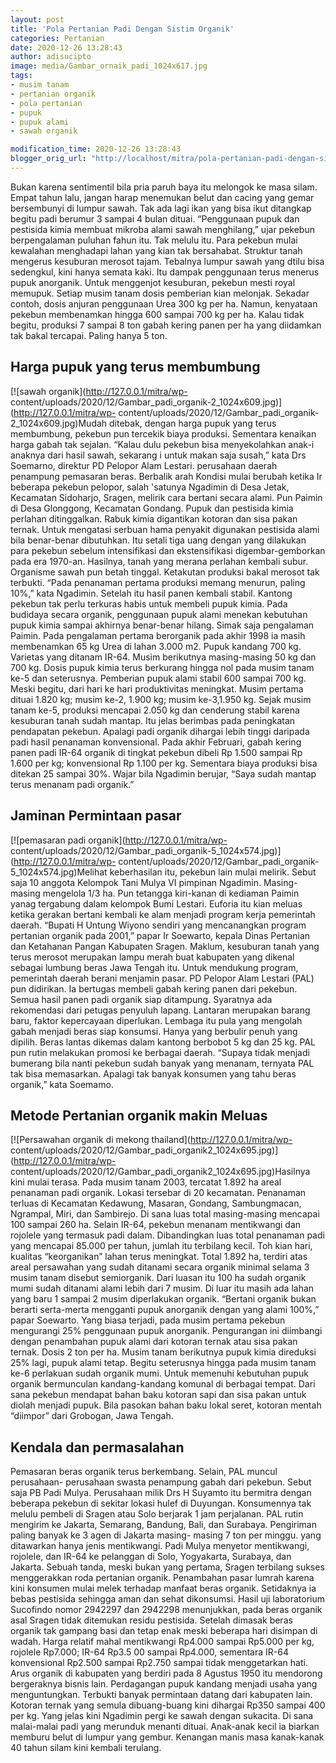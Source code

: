 ```yaml
---
layout: post
title: 'Pola Pertanian Padi Dengan Sistim Organik'
categories: Pertanian
date: 2020-12-26 13:28:43
author: adisucipto
image: media/Gambar_ornaik_padi_1024x617.jpg
tags:
- musim tanam
- pertanian organik
- pola pertanian
- pupuk
- pupuk alami
- sawah organik

modification_time: 2020-12-26 13:28:43
blogger_orig_url: "http://localhost/mitra/pola-pertanian-padi-dengan-sistim.html"
---
```


Bukan karena sentimentil bila pria paruh baya itu melongok ke masa silam.
Empat tahun lalu, jangan harap menemukan belut dan cacing yang gemar
bersembunyi di lumpur sawah. Tak ada lagi ikan yang bisa ikut ditangkap begitu
padi berumur 3 sampai 4 bulan dituai. “Penggunaan pupuk dan pestisida kimia
membuat mikroba alami sawah menghilang,” ujar pekebun berpengalaman puluhan
fahun itu. Tak melulu itu. Para pekebun mulai kewalahan menghadapi lahan yang
kian tak bersahabat. Struktur tanah mengerus kesuburan merosot tajam. Tebalnya
lumpur sawah yang dtilu bisa sedengkul, kini hanya semata kaki. Itu dampak
penggunaan terus menerus pupuk anorganik. Untuk menggenjot kesuburan, pekebun
mesti royal memupuk. Setiap musim tanam dosis pemberian kian melonjak. Sekadar
contoh, dosis anjuran penggunaan Urea 300 kg per ha. Namun, kenyataan pekebun
membenamkan hingga 600 sampai 700 kg per ha. Kalau tidak begitu, produksi 7
sampai 8 ton gabah kering panen per ha yang diidamkan tak bakal tercapai.
Paling hanya 5 ton.

## Harga pupuk yang terus membumbung

[![sawah organik](http://127.0.0.1/mitra/wp-
content/uploads/2020/12/Gambar_padi_organik-2_1024x609.jpg)](http://127.0.0.1/mitra/wp-
content/uploads/2020/12/Gambar_padi_organik-2_1024x609.jpg)Mudah ditebak,
dengan harga pupuk yang terus membumbung, pekebun pun tercekik biaya produksi.
Sementara kenaikan harga gabah tak sejalan. “Kalau dulu pekebun bisa
menyekolahkan anak-i anaknya dari hasil sawah, sekarang i untuk makan saja
susah,” kata Drs Soemarno, direktur PD Pelopor Alam Lestari. perusahaan daerah
penampung pemasaran beras. Berbalik arah Kondisi mulai berubah ketika Ir
beberapa pekebun pelopor, salah 'satunya Ngadimin di Desa Jetak, Kecamatan
Sidoharjo, Sragen, melirik cara bertani secara alami. Pun Paimin di Desa
Glonggong, Kecamatan Gondang. Pupuk dan pestisida kimia perlahan ditinggalkan.
Rabuk kimia digantikan kotoran dan sisa pakan ternak. Untuk mengatasi serbuan
hama penyakit digunakan pestisida alami bila benar-benar dibutuhkan. Itu
setali tiga uang dengan yang dilakukan para pekebun sebelum intensifikasi dan
ekstensifikasi digembar-gemborkan pada era 1970-an. Hasilnya, tanah yang
merana perlahan kembali subur. Organisme sawah pun betah tinggal. Ketakutan
produksi bakal merosot tak terbukti. “Pada penanaman pertama produksi memang
menurun, paling 10%,” kata Ngadimin. Setelah itu hasil panen kembali stabil.
Kantong pekebun tak perlu terkuras habis untuk membeli pupuk kimia. Pada
budidaya secara organik, penggunaan pupuk alami menekan kebutuhan pupuk kimia
sampai akhirnya benar-benar hilang. Simak saja pengalaman Paimin. Pada
pengalaman pertama berorganik pada akhir 1998 ia masih membenamkan 65 kg Urea
di lahan 3.000 m2. Pupuk kandang 700 kg. Varietas yang ditanam IR-64. Musim
berikutnya masing-masing 50 kg dan 700 kg. Dosis pupuk kimia terus berkurang
hingga nol pada musim tanam ke-5 dan seterusnya. Pemberian pupuk alami stabil
600 sampai 700 kg. Meski begitu, dari hari ke hari produktivitas meningkat.
Musim pertama dituai 1.820 kg; musim ke-2, 1.900 kg; musim ke-3,1.950 kg.
Sejak musim tanam ke-5, produksi mencapai 2.050 kg dan cenderung stabil karena
kesuburan tanah sudah mantap. Itu jelas berimbas pada peningkatan pendapatan
pekebun. Apalagi padi organik dihargai lebih tinggi daripada padi hasil
penanaman konvensional. Pada akhir Februari, gabah kering panen padi IR-64
organik di tingkat pekebun dibeli Rp 1.500 sampai Rp 1.600 per kg;
konvensional Rp 1.100 per kg. Sementara biaya produksi bisa ditekan 25 sampai
30%. Wajar bila Ngadimin berujar, “Saya sudah mantap terus menanam padi
organik.”

## Jaminan Permintaan pasar

[![pemasaran padi organik](http://127.0.0.1/mitra/wp-
content/uploads/2020/12/Gambar_padi_organik-5_1024x574.jpg)](http://127.0.0.1/mitra/wp-
content/uploads/2020/12/Gambar_padi_organik-5_1024x574.jpg)Melihat
keberhasilan itu, pekebun lain mulai melirik. Sebut saja 10 anggota Kelompok
Tani Mulya VI pimpinan Ngadimin. Masing-masing mengelola 1/3 ha. Pun tetangga
kiri-kanan di kediaman Paimin yanag tergabung dalam kelompok Bumi Lestari.
Euforia itu kian meluas ketika gerakan bertani kembali ke alam menjadi program
kerja pemerintah daerah. “Bupati H Untung Wiyono sendiri yang mencanangkan
program pertanian organik pada 2001,” papar Ir Soewarto, kepala Dinas
Pertanian dan Ketahanan Pangan Kabupaten Sragen. Maklum, kesuburan tanah yang
terus merosot merupakan lampu merah buat kabupaten yang dikenal sebagai
lumbung beras Jawa Tengah itu. Untuk mendukung program, pemerintah daerah
berani menjamin pasar. PD Pelopor Alam Lestari (PAL) pun didirikan. Ia
bertugas membeli gabah kering panen dari pekebun. Semua hasil panen padi
organik siap ditampung. Syaratnya ada rekomendasi dari petugas penyuluh
lapang. Lantaran merupakan barang baru, faktor kepercayaan diperlukan. Lembaga
itu pula yang mengolah gabah menjadi beras siap konsumsi. Hanya yang berbulir
penuh yang dipilih. Beras lantas dikemas dalam kantong berbobot 5 kg dan 25
kg. PAL pun rutin melakukan promosi ke berbagai daerah. “Supaya tidak menjadi
bumerang bila nanti pekebun sudah banyak yang menanam, ternyata PAL tak bisa
memasarkan. Apalagi tak banyak konsumen yang tahu beras organik,” kata
Soemamo.

## Metode Pertanian organik makin Meluas

[![Persawahan organik di mekong thailand](http://127.0.0.1/mitra/wp-
content/uploads/2020/12/Gambar_padi_organik2_1024x695.jpg)](http://127.0.0.1/mitra/wp-
content/uploads/2020/12/Gambar_padi_organik2_1024x695.jpg)Hasilnya kini mulai
terasa. Pada musim tanam 2003, tercatat 1.892 ha areal penanaman padi organik.
Lokasi tersebar di 20 kecamatan. Penanaman terluas di Kecamatan Kedawung,
Masaran, Gondang, Sambungmacan, Ngrampal, Miri, dan Sambirejo. Di sana luas
total masing-masing mencapai 100 sampai 260 ha. Selain IR-64, pekebun menanam
mentikwangi dan rojolele yang termasuk padi dalam. Dibandingkan luas total
penanaman padi yang mencapai 85.000 per tahun, jumlah itu terbilang kecil. Toh
kian hari, kualitas “keorganikan” lahan terus meningkat. Total 1.892 ha,
terdiri atas areal persawahan yang sudah ditanami secara organik minimal
selama 3 musim tanam disebut semiorganik. Dari luasan itu 100 ha sudah organik
mumi sudah ditanami alami lebih dari 7 musim. Di luar itu masih ada lahan yang
baru 1 sampai 2 musim diperlakukan organik. “Bertani organik bukan berarti
serta-merta mengganti pupuk anorganik dengan yang alami 100%,” papar Soewarto.
Yang biasa terjadi, pada musim pertama pekebun mengurangi 25% penggunaan pupuk
anorganik. Pengurangan ini diimbangi dengan penambahan pupuk alami dari
kotoran ternak atau sisa pakan ternak. Dosis 2 ton per ha. Musim tanam
berikutnya pupuk kimia direduksi 25% lagi, pupuk alami tetap. Begitu
seterusnya hingga pada musim tanam ke-6 perlakuan sudah organik mumi. Untuk
memenuhi kebutuhan pupuk organik bermunculan kandang-kandang komunal di
berbagai tempat. Dari sana pekebun mendapat bahan baku kotoran sapi dan sisa
pakan untuk diolah menjadi pupuk. Bila pasokan bahan baku lokal seret, kotoran
mentah “diimpor” dari Grobogan, Jawa Tengah.

## Kendala dan permasalahan

Pemasaran beras organik terus berkembang. Selain, PAL muncul perusahaan-
perusahaan swasta penampung gabah dari pekebun. Sebut saja PB Padi Mulya.
Perusahaan milik Drs H Suyamto itu bermitra dengan beberapa pekebun di sekitar
lokasi hulef di Duyungan. Konsumennya tak melulu pembeli di Sragen atau Solo
berjarak 1 jam perjalanan. PAL rutin mengirim ke Jakarta, Semarang, Bandung,
Bali, dan Surabaya. Pengiriman paling banyak ke 3 agen di Jakarta masing-
masing 7 ton per minggu. yang ditawarkan hanya jenis mentikwangi. Padi Mulya
menyetor mentikwangi, rojolele, dan IR-64 ke pelanggan di Solo, Yogyakarta,
Surabaya, dan Jakarta. Sebuah tanda, meski bukan yang pertama, Sragen
terbilang sukses menggerakkan roda pertanian organik. Penambahan pasar lumrah
karena kini konsumen mulai melek terhadap manfaat beras organik. Setidaknya ia
bebas pestisida sehingga aman dan sehat dikonsumsi. Hasil uji laboratorium
Sucofindo nomor 2942297 dan 2942298 menunjukkan, pada beras organik asal
Sragen tidak ditemukan residu pestisida. Setelah dimasak beras organik tak
gampang basi dan tetap enak meski beberapa hari disimpan di wadah. Harga
relatif mahal mentikwangi Rp4.000 sampai Rp5.000 per kg, rojolele Rp7.000;
IR-64 Rp3.5 00 sampai Rp4.000, sementara IR-64 konvensional Rp2.500 sampai
Rp2.750 sampai tidak menggetarkan hati. Arus organik di kabupaten yang berdiri
pada 8 Agustus 1950 itu mendorong bergeraknya bisnis lain. Perdagangan pupuk
kandang menjadi usaha yang menguntungkan. Terbukti banyak permintaan datang
dari kabupaten lain. Kotoran ternak yang semula dibuang-buang kini dihargai
Rp350 sampai 400 per kg. Yang jelas kini Ngadimin pergi ke sawah dengan
sukacita. Di sana malai-malai padi yang merunduk menanti dituai. Anak-anak
kecil ia biarkan memburu belut di lumpur yang gembur. Kenangan manis masa
kanak-kanak 40 tahun silam kini kembali terulang.


